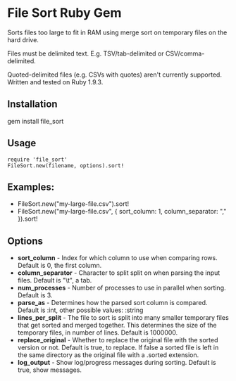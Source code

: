 # File Sort Ruby Gem

Sorts files too large to fit in RAM using merge sort on temporary files on the hard drive.

Files must be delimited text. E.g. TSV/tab-delimited or CSV/comma-delimited.

Quoted-delimited files (e.g. CSVs with quotes) aren't currently supported. Written and tested on Ruby 1.9.3.

## Installation
gem install file_sort

## Usage
    require 'file_sort'
    FileSort.new(filename, options).sort!

## Examples:
- FileSort.new("my-large-file.csv").sort!
- FileSort.new("my-large-file.csv", { sort_column: 1, column_separator: "," }).sort!

## Options
- **sort_column** - Index for which column to use when comparing rows. Default is 0, the first column.
- **column_separator** - Character to split split on when parsing the input files. Default is "\t", a tab.
- **num_processes** - Number of processes to use in parallel when sorting. Default is 3.
- **parse_as** - Determines how the parsed sort column is compared. Default is :int, other possible values: :string
- **lines_per_split** - The file to sort is split into many smaller temporary files that get sorted and merged together. This determines the size of the temporary files, in number of lines. Default is 1000000.
- **replace_original** - Whether to replace the original file with the sorted version or not. Default is true, to replace. If false a sorted file is left in the same directory as the original file with a .sorted extension.
- **log_output** - Show log/progress messages during sorting. Default is true, show messages.